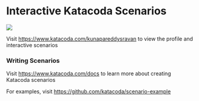 # Interactive Katacoda Scenarios

[![](http://shields.katacoda.com/katacoda/kunapareddysravan/count.svg)](https://www.katacoda.com/kunapareddysravan "Get your profile on Katacoda.com")

Visit https://www.katacoda.com/kunapareddysravan to view the profile and interactive scenarios

### Writing Scenarios
Visit https://www.katacoda.com/docs to learn more about creating Katacoda scenarios

For examples, visit https://github.com/katacoda/scenario-example
